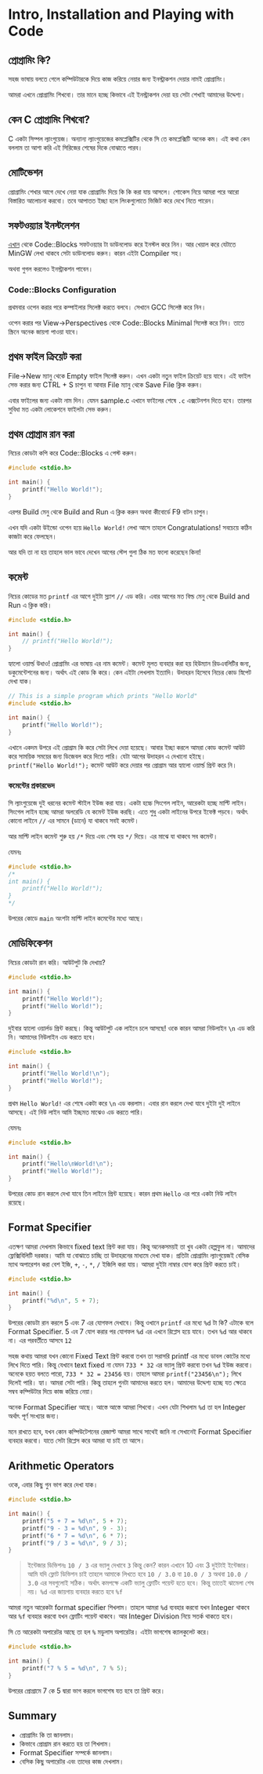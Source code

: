 # Intro, Installation and Playing with Code

## প্রোগ্রামিং কি?

সহজ ভাষায় বলতে গেলে কম্পিউটারকে দিয়ে কাজ করিয়ে নেয়ার জন্য ইনস্ট্রাকশন দেয়ার নামই প্রোগ্রামিং।

আমরা এখনে প্রোগ্রামিং শিখবো। তার মানে হচ্ছে কিভাবে এই ইনস্ট্রাকশন দেয়া হয় সেটা শেখাই আমাদের উদ্দেশ্য।

## কেন C প্রোগ্রামিং শিখবো?

C একটা সিম্পল ল্যাংগুয়েজ। অন্যান্য ল্যাংগুয়েজের কমপ্লেক্সিটির থেকে সি তে কমপ্লেক্সিটি অনেক কম। এই কথা কেন বললাম তা আশা করি এই সিরিজের শেষের দিকে বোঝাতে পারব।

## মোটিভেশন

প্রোগ্রামিং শেখার আগে দেখে নেয়া যাক প্রোগ্রামিং দিয়ে কি কি করা যায় আসলে। শোকেস নিয়ে আমরা পরে আরো বিস্তারিত আলোচনা করবো। তবে আপাতত ইচ্ছা হলে লিংকগুলোতে ভিজিট করে দেখে নিতে পারেন।

## সফটওয়্যার ইনস্টলেশন
[এখান](http://www.codeblocks.org/downloads/binaries) থেকে Code::Blocks সফটওয়্যার টা ডাউনলোড করে ইনস্টল করে নিন। আর খেয়াল করে যেটাতে MinGW লেখা থাকবে সেটা ডাউনলোড করুন। কারন এইটা Compiler সহ।

অথবা গুগল করলেও ইনস্ট্রাকশন পাবেন।

### Code::Blocks Configuration

প্রথমবার ওপেন করার পরে কম্পাইলার সিলেক্ট করতে বলবে। সেখানে GCC সিলেক্ট করে নিন।

ওপেন করার পর View->Perspectives থেকে Code::Blocks Minimal সিলেক্ট করে নিন। তাতে স্ক্রিনে অনেক জায়গা পাওয়া যাবে।

## প্রথম ফাইল ক্রিয়েট করা

File->New ম্যানু থেকে Empty ফাইল সিলেক্ট করুন। এখন একটা নতুন ফাইল ক্রিয়েট হয়ে যাবে। এই ফাইল সেভ করার জন্য CTRL + S চাপুন বা আবার File ম্যানু থেকে Save File ক্লিক করুন।

এবার ফাইলের জন্য একটা নাম দিন। যেমন sample.c এখানে ফাইলের শেষে `.c` এক্সটেনশন দিতে হবে। তারপর সুবিধা মত একটা লোকেশনে ফাইলটা সেভ করুন।

## প্রথম প্রোগ্রাম রান করা

নিচের কোডটা কপি করে Code::Blocks এ পেস্ট করুন।
‍‍‍
```c
#include <stdio.h>

int main() {
    printf("Hello World!");
}
```

এরপর Build মেনু থেকে Build and Run এ ক্লিক করুন অথবা কীবোর্ডে F9 বাটন চাপুন।

এখন যদি একটা উইন্ডো ওপেন হয়ে `Hello World!` লেখা আসে তাহলে Congratulations! সবচেয়ে কঠিন কাজটা করে ফেলছেন।

আর যদি তা না হয় তাহলে ভাল ভাবে দেখেন আগের স্টেপ গুলা ঠিক মত ফলো করেছেন কিনা!


## কমেন্ট

নিচের কোডের মত `printf` এর আগে দুইটা স্ল্যাশ `//` এড করি। এবার আগের মত বিল্ড মেনু থেকে Build and Run এ ক্লিক করি। 

```c
#include <stdio.h>

int main() {
    // printf("Hello World!");
}
```

হ্যালো ওয়ার্ল্ড উধাও! প্রোগ্রামিং এর ভাষায় এর নাম কমেন্ট। কমেন্ট মূলত ব্যবহার করা হয় হিউম্যান রিডএবলিটির জন্য, ডকুমেন্টেশনের জন্য। অর্থাৎ এই কোড কি করে। কেন এইটা লেখলাম ইত্যাদি। উদাহরন হিসেবে নিচের কোড স্নিপেট দেখা যাক।

```c
// This is a simple program which prints "Hello World"
#include <stdio.h>

int main() {
    printf("Hello World!");
}
```
এখানে একদম উপরে এই প্রোগ্রাম কি করে সেটা লিখে দেয়া হয়েছে। আবার ইচ্ছা করলে আমরা কোড কমেন্ট আউট করে সাময়িক সময়ের জন্য ডিজেবল করে দিতে পারি। যেটা আগের উদাহরন এ দেখানো হইছে। ` printf("Hello World!");` কমেন্ট আউট করে দেয়ার পর প্রোগ্রাম আর হ্যালো ওয়ার্ল্ড প্রিন্ট করে নি।

### কমেন্টের প্রকারভেদ

সি ল্যাংগুয়েজে দুই ধরনের কমেন্ট স্টাইল ইউজ করা যায়। একটা হচ্চে সিংগেল লাইন, আরেকটা হচ্ছে মাল্টি লাইন। সিংগেল লাইন হচ্ছে আমরা অলরেডি যে কমেন্ট ইউজ করছি। এতে শুধু একটা লাইনের উপরে ইফেক্ট পড়বে। অর্থাৎ কোনো লাইনে ‍`//` এর সামনে (ডানে) যা থাকবে সবই কমেন্ট। 

আর মাল্টি লাইন কমেন্ট শুরু হয় `/*` দিয়ে এবং শেষ হয় `*/` দিয়ে। এর মাঝে যা থাকবে সব কমেন্ট।

যেমনঃ

```c
#include <stdio.h>
/*
int main() {
    printf("Hello World!");
}
*/
```
উপরের কোডে `main` অংশটা মাল্টি লাইন কমেন্টের মধ্যে আছে।

## মোডিফিকেশন

নিচের কোডটা রান করি। আউটপুট কি দেখায়?

```c
#include <stdio.h>

int main() {
    printf("Hello World!");
    printf("Hello World!");
}
```

দুইবার হ্যালো ওয়ার্লড প্রিন্ট করছে। কিন্তু আউটপুট এক লাইনে চলে আসছে! ওকে কারন আমরা নিউলাইন `\n` এড করি নি। আমাদের নিউলাইন এড করতে হবে।

```c
#include <stdio.h>

int main() {
    printf("Hello World!\n");
    printf("Hello World!");
}
```

প্রথম `Hello World!` এর শেষে একটা করে `\n` এড করলাম। এবার রান করলে দেখা যাবে দুইটা দুই লাইনে আসছে। এই নিউ লাইন আমি ইচ্ছমত মাঝেও এড করতে পারি।

যেমনঃ

```c
#include <stdio.h>

int main() {
    printf("Hello\nWorld!\n");
    printf("Hello World!");
}
```

উপরের কোড রান করলে দেখা যাবে তিন লাইনে প্রিন্ট হয়েছে। কারন প্রথম `Hello` এর পরে একটা নিউ লাইন রয়েছে।


## Format Specifier

এতক্ষণ আমরা দেখলাম কিভাবে fixed text প্রিন্ট করা যায়। কিন্তু অনেকসময়ই তা খুব একটা হেল্পফুল না। আমাদের ফ্লেক্সিবিলিটি দরকার। আমি যা বোঝাতে চাচ্ছি তা উদাহরনের মাধ্যমে দেখা যাক। প্রতিটা প্রোগ্রামিং ল্যাংগুয়েজই বেসিক ম্যাথ অপারেশন করা বেশ ইজি, `+`, `-`, `*`, `/` ইজিলি করা যায়। আমরা দুইটা নাম্বার যোগ করে প্রিন্ট করতে চাই।

```c
#include <stdio.h>

int main() {
    printf("%d\n", 5 + 7);
}
```

উপরের কোডটা রান করলে 5 এবং 7 এর যোগফল দেখাবে। কিন্তু ওখানে `printf` এর মধ্যে `%d` টা কি?
এটাকে বলে Format Specifier. 5 এব 7 যোগ করার পর যোগফল `%d` এর এখনে রিপ্লেস হয়ে যাবে। তখন `%d` আর থাকবে না। এর পরবর্তীতে আসবে `12`

সহজ কথায় আমরা যখন কোনো Fixed Text প্রিন্ট করবো তখন তা সরাসরি printf এর মধ্যে ডাবল কোটের মধ্যে লিখে দিতে পারি। কিন্তু যেখানে text fixed না যেমন `733 * 32` এর ভ্যালু প্রিন্ট করবো তখন `%d` ইউজ করবো। অনেকে হয়ত বলতে পারো, `733 * 32 = 23456` হয়। তাহলে আমরা `printf("23456\n");` লিখে দিলেই পারি। হ্যা। আমরা সেটা পারি। কিন্তু তাহলে গুনটা আমাদের করতে হল। আমাদের উদ্দেশ্য হচ্ছে যত ক্ষেত্রে সম্বব কম্পিউটার দিয়ে কাজ করিয়ে নেয়া।

অনেক Format Specifier আছে। আস্তে আস্তে আমরা শিখবো। এখন যেটা শিখলাম `%d` তা হল Integer অর্থাৎ পূর্ণ সংখ্যার জন্য।

মনে রাখতে হবে, যখন কোন কম্পিউটেশনের রেজাল্ট আমরা সাথে সাথেই জানি না সেখানেই Format Specifier ব্যবহার করবো। যাতে সেটা রিপ্লেস করে আমরা যা চাই তা আসে।


## Arithmetic Operators

ওকে, এবার কিছু গুন ভাগ করে দেখা যাক।

```c
#include <stdio.h>

int main() {
    printf("5 + 7 = %d\n", 5 + 7);
    printf("9 - 3 = %d\n", 9 - 3);
    printf("6 * 7 = %d\n", 6 * 7);
    printf("9 / 3 = %d\n", 9 / 3);
}
```

> ইন্টেজার ডিভিশনঃ `10 / 3` এর ভ্যালু দেখাবে `3` কিন্তু কেন? কারন এখানে 10 এবং 3 দুইটাই ইন্টেজার। আমি যদি ফ্লোট ডিভিশন চাই তাহলে আমাকে লিখতে হবে `10 / 3.0` বা `10.0 / 3` অথবা `10.0 / 3.0` এর সবগুলোই সঠিক। অর্থাৎ কমপক্ষে একটি ভ্যালু ফ্লোটিং পয়েন্ট হতে হবে। কিন্তু তাতেই ঝামেলা শেষ নয়। `%d` এর জায়গায় ব্যবহার করতে হবে `%f`

আমরা নতুন আরেকটা format specifier শিখলাম। তাহলে আমরা `%d` ব্যবহার করবো যখন Integer থাকবে আর `%f` ব্যবহার করবো যখন ফ্লোটিং পয়েন্ট থাকবে। আর Integer Division নিয়ে সতর্ক থাকতে হবে।

সি তে আরেকটা অপারেটর আছে তা হল `%` মডুলাস অপারেটর। এইটা ভাগশেষ ক্যালকুলেট করে।

```c
#include <stdio.h>

int main() {
    printf("7 % 5 = %d\n", 7 % 5);
}
```

উপরের প্রোগ্রামে 7 কে 5 দ্বারা ভাগ করলে ভাগশেষ যত হবে তা প্রিন্ট করে।

## Summary

- প্রোগ্রামিং কি তা জানলাম।
- কিভাবে প্রোগ্রাম রান করতে হয় তা শিখলাম।
- Format Specifier সম্পর্কে জানলাম।
- বেসিক কিছু অপারেটর এবং তাদের কাজ দেখলাম।
